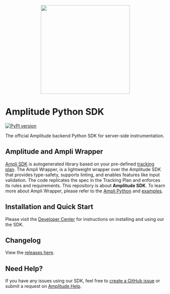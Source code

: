 <p align="center">
  <a href="https://amplitude.com" target="_blank" align="center">
    <img src="https://static.amplitude.com/lightning/46c85bfd91905de8047f1ee65c7c93d6fa9ee6ea/static/media/amplitude-logo-with-text.4fb9e463.svg" width="280">
  </a>
  <br />
</p>

# Amplitude Python SDK

[![PyPI version](https://badge.fury.io/py/amplitude-analytics.svg)](https://badge.fury.io/py/amplitude-analytics)

The official Amplitude backend Python SDK for server-side instrumentation.

## Amplitude and Ampli Wrapper
[Ampli SDK](https://www.docs.developers.amplitude.com/data/ampli/) is autogenerated library based on your pre-defined [tracking plan](https://developers.data.amplitude.com/what-is-a-tracking-plan). The Ampli Wrapper, is a lightweight wrapper over the Amplitude SDK that provides type-safety, supports linting, and enables features like input validation. The code replicates the spec in the Tracking Plan and enforces its rules and requirements. This repository is about **Amplitude SDK**. To learn more about Ampli Wrapper, please refer to the [Ampli Python](https://www.docs.developers.amplitude.com/data/sdks/python/ampli/) and [examples](https://github.com/amplitude/ampli-examples).

## Installation and Quick Start
Please visit the [Developer Center](https://docs.developers.amplitude.com/data/sdks/python/) for instructions on installing and using our the SDK.

## Changelog
View the [releases here](https://github.com/amplitude/Amplitude-Python/releases).

## Need Help?
If you have any issues using our SDK, feel free to [create a GitHub issue](https://github.com/amplitude/Amplitude-Python/issues/new) or submit a request on [Amplitude Help](https://help.amplitude.com/hc/en-us/requests/new).
